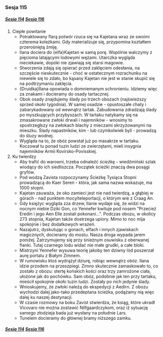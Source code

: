 ### Sesja 115
##### [Sesja 114](#sesja-114) [Sesja 116](#sesja-116)
1. Ciepłe powitanie
    - Potraktowany flarą potwór rzuca się na Kajetana wraz ze swoimi czterema koleżkami. Gdy materializuje się, przypomina kształtem przerośniętą żmiję.
    - Ilana dociera do {elfa}Kajetan w samą porę. Wspólnie walczymy z pięcioma latającymi lodowymi wężami. Utarczka wygląda nieciekawie, dopóki nie zjawiają się starsi magowie.
    - Stworzenia zdają się opierać przed zaklęciem odesłania, na szczęście nieskutecznie - choć w ostatecznym rozrachunku na niewiele się to zdało, bo kąsany Kajetan nie jest w stanie skupić się na podtrzymaniu zaklęcia.
    - {Druidka}Ilana opowiada o domniemanym schronieniu. Idziemy więc za znakami i docieramy do osady tartacznej.
    - Obok osady znajdujemy ślady po trzech obozach (najświeższy sprzed około tygodnia). W samej osadzie - opustoszałe chaty i zabarykadowany od wewnątrz tartak. Zabudowania zdradzają ślady po myszkujących przybyszach. W tartaku natykamy się na zmasakrowane zwłoki drwali i najemników - wnosimy to spostrzegłszy na zwłokach blachy z mieczami skrzyżowanymi na mieszku. Ślady napastników, kim - lub czymkolwiek byli - prowadzą do śluzy wodnej.
    - Wygląda na to, że obóz powstał już po masakrze w tartaku. Koczował tu ponad tuzin ludzi ze zwierzętami, mieli insygnia najemników Armii Kovirsko-Povisskiej.
2. Ku twierdzy
    - Aby trafić do warowni, trzeba odnaleźć _ścieżkę_ - wiedźmiński szlak wiodący do ich siedliszcza. Początek ścieżki znaczą dwa posągi gryfów.
    - Pod wodzą Zavista rozpoczynamy Ścieżkę Tysiąca Stopni prowadzącą do Kaer Seren - która, jak sama nazwa wskazuje, ma 1000 stopni.
    - Kajetan zauważa, że oko zamieci jest nie nad twierdzą, a głąbiej w górach - nad punktem mocy/teleportacji, o którym wie z Craag An.
    - Gdy księżyc wygląda zza drzew, Ilanie wydaje się, że widzi na nocnym niebie Dziki Gon, co Yennefer kwituje pod nosem "Przecież Eredin i jego Aen Elle zostali pokonani...". Podczas obozu, w okolicy 273 stopnia, Kajetan także dostrzega upiory. Mimo to noc mija spokojnie i bez dodatkowych wrażeń.
    - Nazajutrz, dyskutując o gonach, elfach i innych zjawiskach magicznych, docieramy do mostu. Nasza droga wypada jarem poniżej. Zatrzymujemy się przy śnieżnym osuwisku z oberwanej flanki. Tutaj czarnego lodu widać nie małe grudki, a całe bloki.
    - Mistrzyni Yennefer wysuwa teorię jakoby ten dziwny lód poszerzał aurę portalu z Białym Zimnem.
    - W rumowisku ktoś wydrążył dziurę, robiąc wewnątrz obóz. Ilana idzie przodem na przeszpiegi. Zimno skutecznie zamaskowało to, co zostało z obozu: stertę końskich kości oraz trzy zamrożone ciała, ułożone jak do pochówku. Sam obóz, podobnie jak ten przy tartaku, mieścił spokojnie około tuzin ludzi. Zostały po nich jedynie ślady.
    - Wnioskujemy, że zwłoki należą do ekspedycji z Aedirn. Z obozu wychodzi dalej jako-tako przedeptana ścieżka, podążamy nią więc dalej ku naszej destynacji.
    - W czasie rozmowy na boku Zavist stwierdza, że ksiąg, które ukradł Vicovaro nie można zostawić Nilfgaardczykom, oraz iż sytuację samego złodzieja bada już wysłany na południe Lars.
    - Tunelem docieramy do głównej bramy niższego zamku.

##### [Sesja 114](#sesja-114) [Sesja 116](#sesja-116)